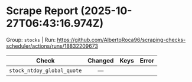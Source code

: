 # Scrape Report (2025-10-27T06:43:16.974Z)

Group: `stocks`  |  Run: https://github.com/AlbertoRoca96/scraping-checks-scheduler/actions/runs/18832209673

| Check | Changed | Keys | Error |
|---|:---:|:--|:--|
| `stock_ntdoy_global_quote` | — |  |  |
